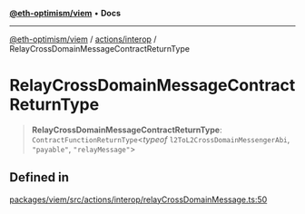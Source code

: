 [**@eth-optimism/viem**](../../../README.md) • **Docs**

***

[@eth-optimism/viem](../../../README.md) / [actions/interop](../README.md) / RelayCrossDomainMessageContractReturnType

# RelayCrossDomainMessageContractReturnType

> **RelayCrossDomainMessageContractReturnType**: `ContractFunctionReturnType`\<*typeof* `l2ToL2CrossDomainMessengerAbi`, `"payable"`, `"relayMessage"`\>

## Defined in

[packages/viem/src/actions/interop/relayCrossDomainMessage.ts:50](https://github.com/ethereum-optimism/ecosystem/blob/8c0ceae82d8e909c0d00b4601d7c7276090774cc/packages/viem/src/actions/interop/relayCrossDomainMessage.ts#L50)
